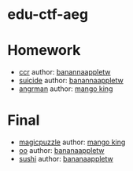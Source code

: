 # edu-ctf-aeg

# Homework

 - [ccr](ccr) author: [banannaappletw](https://github.com/bananaappletw)
 - [suicide](suicide) author: [banannaappletw](https://github.com/bananaappletw)
 - [angrman](angrman) author: [mango king](https://github.com/mangokingTW)

# Final

 - [magicpuzzle](magicpuzzle) author: [mango king](https://github.com/mangokingTW)
 - [oo](oo) author: [bananaappletw](https://github.com/bananaappletw)
 - [sushi](sushi) author: [bananaappletw](https://github.com/bananaappletw)
